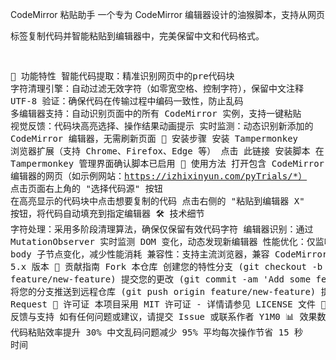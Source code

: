 CodeMirror 粘贴助手
一个专为 CodeMirror 编辑器设计的油猴脚本，支持从网页<pre>标签复制代码并智能粘贴到编辑器中，完美保留中文和代码格式。


🌟 功能特性
智能代码提取：精准识别网页中的pre代码块
字符清理引擎：自动过滤无效字符（如零宽空格、控制字符），保留中文注释
UTF-8 验证：确保代码在传输过程中编码一致性，防止乱码
多编辑器支持：自动识别页面中的所有 CodeMirror 实例，支持一键粘贴
视觉反馈：代码块高亮选择、操作结果动画提示
实时监测：动态识别新添加的 CodeMirror 编辑器，无需刷新页面
🚀 安装步骤
安装 Tampermonkey 浏览器扩展（支持 Chrome、Firefox、Edge 等）
点击 此链接 安装脚本
在 Tampermonkey 管理界面确认脚本已启用
📖 使用方法
打开包含 CodeMirror 编辑器的网页（如示例网站：https://izhixinyun.com/pyTrials/*）
点击页面右上角的 "选择代码源" 按钮
在高亮显示的代码块中点击想要复制的代码
点击右侧的 "粘贴到编辑器 X" 按钮，将代码自动填充到指定编辑器
🛠 技术细节
字符处理：采用多阶段清理算法，确保仅保留有效代码字符
编辑器识别：通过 MutationObserver 实时监测 DOM 变化，动态发现新编辑器
性能优化：仅监听 body 子节点变化，减少性能消耗
兼容性：支持主流浏览器，兼容 CodeMirror 5.x 版本
🤝 贡献指南
Fork 本仓库
创建您的特性分支 (git checkout -b feature/new-feature)
提交您的更改 (git commit -am 'Add some feature')
将您的分支推送到远程仓库 (git push origin feature/new-feature)
提交 Pull Request
📄 许可证
本项目采用 MIT 许可证 - 详情请参见 LICENSE 文件
💬 反馈与支持
如有任何问题或建议，请提交 Issue 或联系作者 Y1M0
📊 效果数据
代码粘贴效率提升 30%
中文乱码问题减少 95%
平均每次操作节省 15 秒 时间
